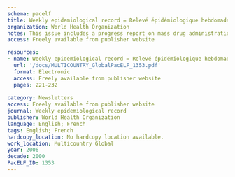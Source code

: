 ```yaml
---
schema: pacelf
title: Weekly epidemiological record = Relevé épidémiologique hebdomadaire
organization: World Health Organization
notes: This issue includes a progress report on mass drug administration for filariasis elimination in 2005
access: Freely available from publisher website

resources:
- name: Weekly epidemiological record = Relevé épidémiologique hebdomadaire
  url: '/docs/MULTICOUNTRY_GlobalPacELF_1353.pdf'
  format: Electronic
  access: Freely available from publisher website
  pages: 221-232
 
category: Newsletters
access: Freely available from publisher website
journal: Weekly epidemiological record
publisher: World Health Organization
language: English; French 
tags: English; French 
hardcopy_location: No hardcopy location available.
work_location: Multicountry Global
year: 2006
decade: 2000
PacELF_ID: 1353
---
```

